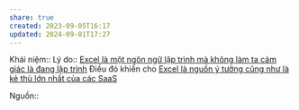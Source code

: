 ```yaml
---
share: true
created: 2023-09-05T16:17
updated: 2024-09-01T17:27
---
```

Khái niệm:: 
Lý do:: [Excel là một ngôn ngữ lập trình mà không làm ta cảm giác là đang lập trình](./Excel%20l%C3%A0%20m%E1%BB%99t%20ng%C3%B4n%20ng%E1%BB%AF%20l%E1%BA%ADp%20tr%C3%ACnh%20m%C3%A0%20kh%C3%B4ng%20l%C3%A0m%20ta%20c%E1%BA%A3m%20gi%C3%A1c%20l%C3%A0%20%C4%91ang%20l%E1%BA%ADp%20tr%C3%ACnh.md)
Điều đó khiến cho [Excel là nguồn ý tưởng cũng như là kẻ thù lớn nhất của các SaaS](./Excel%20l%C3%A0%20ngu%E1%BB%93n%20%C3%BD%20t%C6%B0%E1%BB%9Fng%20c%C5%A9ng%20nh%C6%B0%20l%C3%A0%20k%E1%BA%BB%20th%C3%B9%20l%E1%BB%9Bn%20nh%E1%BA%A5t%20c%E1%BB%A7a%20c%C3%A1c%20SaaS.md) 


Nguồn:: 